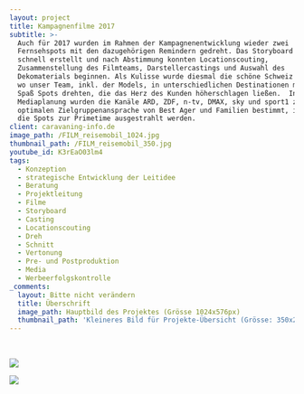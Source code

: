 ```yaml
---
layout: project
title: Kampagnenfilme 2017
subtitle: >-
  Auch für 2017 wurden im Rahmen der Kampagnenentwicklung wieder zwei
  Fernsehspots mit den dazugehörigen Remindern gedreht. Das Storyboard war
  schnell erstellt und nach Abstimmung konnten Locationscouting,
  Zusammenstellung des Filmteams, Darstellercastings und Auswahl des
  Dekomaterials beginnen. Als Kulisse wurde diesmal die schöne Schweiz bestimmt,
  wo unser Team, inkl. der Models, in unterschiedlichen Destinationen mit viel
  Spaß Spots drehten, die das Herz des Kunden höherschlagen ließen.  In der
  Mediaplanung wurden die Kanäle ARD, ZDF, n-tv, DMAX, sky und sport1 zur
  optimalen Zielgruppenansprache von Best Ager und Familien bestimmt, in denen
  die Spots zur Primetime ausgestrahlt werden.
client: caravaning-info.de
image_path: /FILM_reisemobil_1024.jpg
thumbnail_path: /FILM_reisemobil_350.jpg
youtube_id: K3rEaO03lm4
tags:
  - Konzeption
  - strategische Entwicklung der Leitidee
  - Beratung
  - Projektleitung
  - Filme
  - Storyboard
  - Casting
  - Locationscouting
  - Dreh
  - Schnitt
  - Vertonung
  - Pre- und Postproduktion
  - Media
  - Werbeerfolgskontrolle
_comments:
  layout: Bitte nicht verändern
  title: Überschrift
  image_path: Hauptbild des Projektes (Grösse 1024x576px)
  thumbnail_path: 'Kleineres Bild für Projekte-Übersicht (Grösse: 350x250px)'
---
```



&nbsp;

![](http://via.placeholder.com/1024x724)

![](http://via.placeholder.com/1024x724)